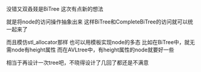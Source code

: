 没错又双叒叕是BiTree
这次有点新的想法

就是将node的访问操作抽象出来
这样BiTree和CompleteBiTree的访问就可以统一起来了

而且模仿stl_allocator那样
也可以用模板实现node的多态
比如在BiTree中，就无需node有height属性
而在AVLtree中，有height属性的node就要好一些

相当于再设计一次tree吧，不晓得设计了几回了都还是不满意